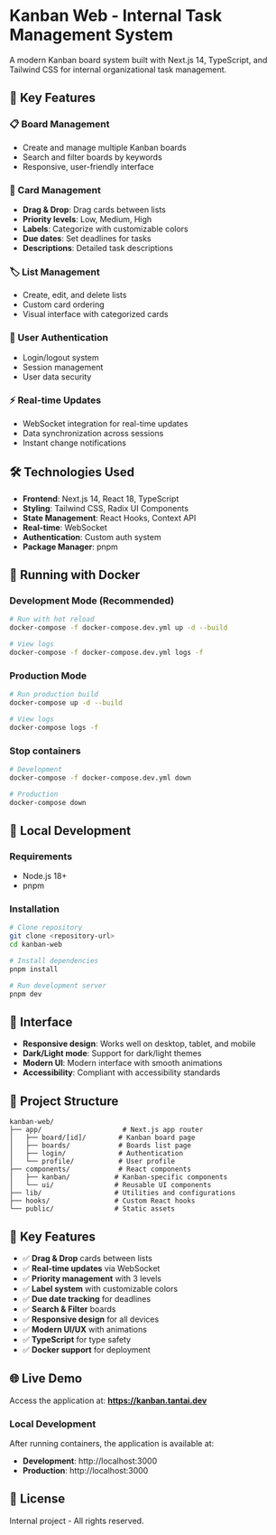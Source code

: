# Kanban Web - Internal Task Management System

A modern Kanban board system built with Next.js 14, TypeScript, and Tailwind CSS for internal organizational task management.

## 🚀 Key Features

### 📋 Board Management
- Create and manage multiple Kanban boards
- Search and filter boards by keywords
- Responsive, user-friendly interface

### 📝 Card Management
- **Drag & Drop**: Drag cards between lists
- **Priority levels**: Low, Medium, High
- **Labels**: Categorize with customizable colors
- **Due dates**: Set deadlines for tasks
- **Descriptions**: Detailed task descriptions

### 🏷️ List Management
- Create, edit, and delete lists
- Custom card ordering
- Visual interface with categorized cards

### 🔐 User Authentication
- Login/logout system
- Session management
- User data security

### ⚡ Real-time Updates
- WebSocket integration for real-time updates
- Data synchronization across sessions
- Instant change notifications

## 🛠️ Technologies Used

- **Frontend**: Next.js 14, React 18, TypeScript
- **Styling**: Tailwind CSS, Radix UI Components
- **State Management**: React Hooks, Context API
- **Real-time**: WebSocket
- **Authentication**: Custom auth system
- **Package Manager**: pnpm

## 🐳 Running with Docker

### Development Mode (Recommended)
```bash
# Run with hot reload
docker-compose -f docker-compose.dev.yml up -d --build

# View logs
docker-compose -f docker-compose.dev.yml logs -f
```

### Production Mode
```bash
# Run production build
docker-compose up -d --build

# View logs
docker-compose logs -f
```

### Stop containers
```bash
# Development
docker-compose -f docker-compose.dev.yml down

# Production
docker-compose down
```

## 🚀 Local Development

### Requirements
- Node.js 18+
- pnpm

### Installation
```bash
# Clone repository
git clone <repository-url>
cd kanban-web

# Install dependencies
pnpm install

# Run development server
pnpm dev
```

## 📱 Interface

- **Responsive design**: Works well on desktop, tablet, and mobile
- **Dark/Light mode**: Support for dark/light themes
- **Modern UI**: Modern interface with smooth animations
- **Accessibility**: Compliant with accessibility standards

## 🔧 Project Structure

```
kanban-web/
├── app/                    # Next.js app router
│   ├── board/[id]/        # Kanban board page
│   ├── boards/            # Boards list page
│   ├── login/             # Authentication
│   └── profile/           # User profile
├── components/            # React components
│   ├── kanban/           # Kanban-specific components
│   └── ui/               # Reusable UI components
├── lib/                  # Utilities and configurations
├── hooks/                # Custom React hooks
└── public/               # Static assets
```

## 🎯 Key Features

- ✅ **Drag & Drop** cards between lists
- ✅ **Real-time updates** via WebSocket
- ✅ **Priority management** with 3 levels
- ✅ **Label system** with customizable colors
- ✅ **Due date tracking** for deadlines
- ✅ **Search & Filter** boards
- ✅ **Responsive design** for all devices
- ✅ **Modern UI/UX** with animations
- ✅ **TypeScript** for type safety
- ✅ **Docker support** for deployment

## 🌐 Live Demo

Access the application at: **https://kanban.tantai.dev**

### Local Development
After running containers, the application is available at:
- **Development**: http://localhost:3000
- **Production**: http://localhost:3000

## 📄 License

Internal project - All rights reserved.
